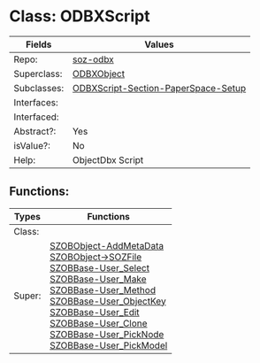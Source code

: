 
# Class:	ODBXScript

| Fields | Values |
| --------- | --------- |
| Repo: | [soz-odbx](/repos/soz-odbx.html) |
| Superclass: | [ODBXObject](ODBXObject.html) |
| Subclasses: | [ODBXScript-Section-PaperSpace-Setup](ODBXScript-Section-PaperSpace-Setup.html) |
| Interfaces: |  |
| Interfaced: |  |
| Abstract?: | Yes |
| isValue?: | No |
| Help: | ObjectDbx Script |


## Functions:

| Types | Functions |
| --------- | --------- |
| Class: |  |
| Super: | [SZOBObject-AddMetaData](SZOBObject.html) <br> [SZOBObject->SOZFile](SZOBObject.html) <br> [SZOBBase-User_Select](SZOBBase.html) <br> [SZOBBase-User_Make](SZOBBase.html) <br> [SZOBBase-User_Method](SZOBBase.html) <br> [SZOBBase-User_ObjectKey](SZOBBase.html) <br> [SZOBBase-User_Edit](SZOBBase.html) <br> [SZOBBase-User_Clone](SZOBBase.html) <br> [SZOBBase-User_PickNode](SZOBBase.html) <br> [SZOBBase-User_PickModel](SZOBBase.html) |



